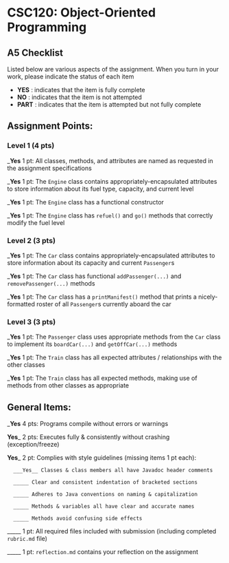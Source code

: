 # CSC120: Object-Oriented Programming
## A5 Checklist

Listed below are various aspects of the assignment.  When you turn in your work, please indicate the status of each item

- **YES** : indicates that the item is fully complete
- **NO** : indicates that the item is not attempted
- **PART** : indicates that the item is attempted but not fully complete


## Assignment Points:

### Level 1 (4 pts)

___Yes__ 1 pt: All classes, methods, and attributes are named as requested in the assignment specifications

___Yes__ 1 pt: The `Engine` class contains appropriately-encapsulated attributes to store information about its fuel type, capacity, and current level

___Yes__ 1 pt: The `Engine` class has a functional constructor

___Yes__ 1 pt: The `Engine` class has `refuel()` and `go()` methods that correctly modify the fuel level

### Level 2 (3 pts)

___Yes__ 1 pt: The `Car` class contains appropriately-encapsulated attributes to store information about its capacity and current `Passenger`s

___Yes__ 1 pt: The `Car` class has functional `addPassenger(...)` and `removePassenger(...)` methods

___Yes__ 1 pt: The `Car` class has a `printManifest()` method that prints a nicely-formatted roster of all `Passenger`s currently aboard the car

### Level 3 (3 pts)

___Yes__ 1 pt: The `Passenger` class uses appropriate methods from the `Car` class to implement its `boardCar(...)` and `getOffCar(...)` methods

___Yes__ 1 pt: The `Train` class has all expected attributes / relationships with the other classes

___Yes__ 1 pt: The `Train` class has all expected methods, making use of methods from other classes as appropriate



## General Items:

___Yes__ 4 pts: Programs compile without errors or warnings

__Yes___ 2 pts: Executes fully & consistently without crashing (exception/freeze)

__Yes___ 2 pt: Complies with style guidelines (missing items 1 pt each):

      ___Yes__ Classes & class members all have Javadoc header comments

      _____ Clear and consistent indentation of bracketed sections

      _____ Adheres to Java conventions on naming & capitalization

      _____ Methods & variables all have clear and accurate names

      _____ Methods avoid confusing side effects

_____ 1 pt: All required files included with submission (including completed `rubric.md` file)

_____ 1 pt: `reflection.md` contains your reflection on the assignment
